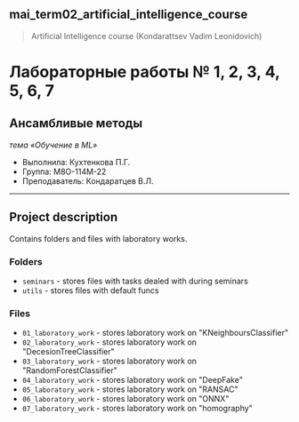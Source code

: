 ## mai_term02_artificial_intelligence_course
> Artificial Intelligence course (Kondarattsev Vadim Leonidovich)


# Лабораторные работы № 1, 2, 3, 4, 5, 6, 7

## Ансамбливые методы
*тема «Обучение в ML»*

* Выполнила: Кухтенкова П.Г.
* Группа: M8O-114M-22
* Преподаватель: Кондаратцев В.Л.

---

## Project description

Contains folders and files with laboratory works.


### Folders

* `seminars` - stores files with tasks dealed with during seminars
* `utils` - stores files with default funcs


### Files
* `01_laboratory_work` - stores laboratory work on "KNeighboursClassifier" 
* `02_laboratory_work` - stores laboratory work on "DecesionTreeClassifier" 
* `03_laboratory_work` - stores laboratory work on "RandomForestClassifier"
* `04_laboratory_work` - stores laboratory work on "DeepFake"
* `05_laboratory_work` - stores laboratory work on "RANSAC"
* `06_laboratory_work` - stores laboratory work on "ONNX"
* `07_laboratory_work` - stores laboratory work on "homography"